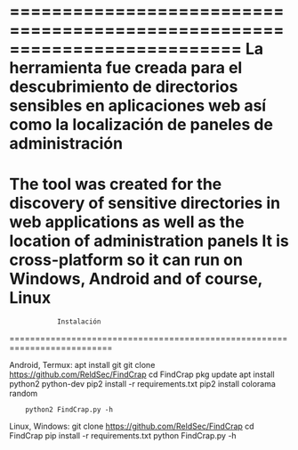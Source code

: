 ==========================================================================
La herramienta fue creada para el descubrimiento de directorios sensibles en aplicaciones web así como la localización de paneles de administración
==========================================================================
The tool was created for the discovery of sensitive directories in web applications as well as the location of administration panels
It is cross-platform so it can run on Windows, Android and of course, Linux
==========================================================================

			    Instalación

==========================================================================

Android, Termux:
		apt install git
		git clone https://github.com/ReldSec/FindCrap
		cd FindCrap
		pkg update
		apt install python2 python-dev
		pip2 install -r requirements.txt
		pip2 install colorama random
		
		python2 FindCrap.py -h

Linux, Windows:
	       git clone https://github.com/ReldSec/FindCrap
	       cd FindCrap
	       pip install -r requirements.txt
	       python FindCrap.py -h

